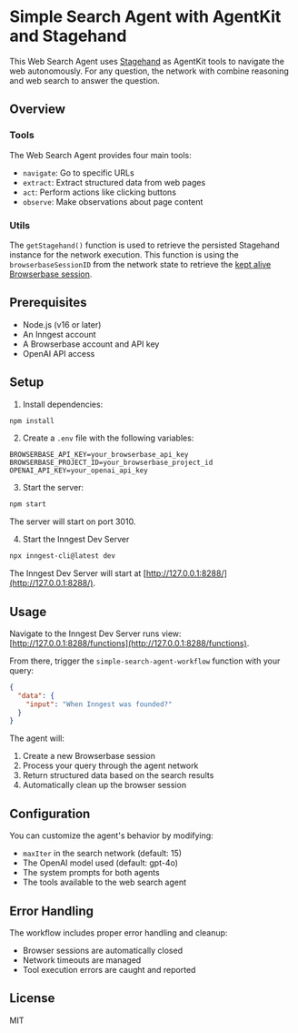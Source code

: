 # Simple Search Agent with AgentKit and Stagehand

This Web Search Agent uses [Stagehand](https://www.stagehand.dev/) as AgentKit tools to navigate the web autonomously.
For any question, the network with combine reasoning and web search to answer the question.

## Overview

### Tools

The Web Search Agent provides four main tools:

- `navigate`: Go to specific URLs
- `extract`: Extract structured data from web pages
- `act`: Perform actions like clicking buttons
- `observe`: Make observations about page content

### Utils

The `getStagehand()` function is used to retrieve the persisted Stagehand instance for the network execution. This function is using the `browserbaseSessionID` from the network state to retrieve the [kept alive Browserbase session](https://docs.browserbase.com/guides/long-running-sessions#keeping-sessions-alive-across-disconnects).

## Prerequisites

- Node.js (v16 or later)
- An Inngest account
- A Browserbase account and API key
- OpenAI API access

## Setup

1. Install dependencies:

```bash
npm install
```

2. Create a `.env` file with the following variables:

```env
BROWSERBASE_API_KEY=your_browserbase_api_key
BROWSERBASE_PROJECT_ID=your_browserbase_project_id
OPENAI_API_KEY=your_openai_api_key
```

3. Start the server:

```bash
npm start
```

The server will start on port 3010.

4. Start the Inngest Dev Server

```bash
npx inngest-cli@latest dev
```

The Inngest Dev Server will start at [http://127.0.0.1:8288/](http://127.0.0.1:8288/).

## Usage

Navigate to the Inngest Dev Server runs view: [http://127.0.0.1:8288/functions](http://127.0.0.1:8288/functions).

From there, trigger the `simple-search-agent-workflow` function with your query:

```json
{
  "data": {
    "input": "When Inngest was founded?"
  }
}
```

The agent will:

1. Create a new Browserbase session
2. Process your query through the agent network
3. Return structured data based on the search results
4. Automatically clean up the browser session

## Configuration

You can customize the agent's behavior by modifying:

- `maxIter` in the search network (default: 15)
- The OpenAI model used (default: gpt-4o)
- The system prompts for both agents
- The tools available to the web search agent

## Error Handling

The workflow includes proper error handling and cleanup:

- Browser sessions are automatically closed
- Network timeouts are managed
- Tool execution errors are caught and reported

## License

MIT
